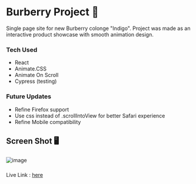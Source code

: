 # Burberry Project 🎩

Single page site for new Burberry colonge "Indigo". Project was made as an interactive product showcase with smooth animation design.

### Tech Used
* React
* Animate.CSS
* Animate On Scroll
* Cypress (testing)

### Future Updates
* Refine Firefox support
* Use css instead of .scrollIntoView for better Safari experience
* Refine Mobile compatibility

## Screen Shot 🖥
###
![image](https://user-images.githubusercontent.com/33375223/42599738-7b0f1bbe-851d-11e8-9d69-8e4834bed883.png)


###
Live Link : [here](https://burberryproj.firebaseapp.com)
